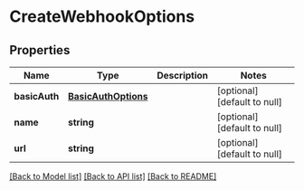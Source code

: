 # CreateWebhookOptions

## Properties
Name | Type | Description | Notes
------------ | ------------- | ------------- | -------------
**basicAuth** | [**BasicAuthOptions**](BasicAuthOptions.md) |  | [optional] [default to null]
**name** | **string** |  | [optional] [default to null]
**url** | **string** |  | [optional] [default to null]

[[Back to Model list]](../README.md#documentation-for-models) [[Back to API list]](../README.md#documentation-for-api-endpoints) [[Back to README]](../README.md)


